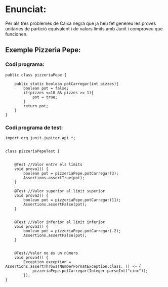 # Enunciat:

Per als tres problemes de Caixa negra que ja heu fet genereu les proves unitàries de partició equivalent i de valors límits amb Junit i comproveu que funcionen.

## Exemple Pizzeria Pepe:

### Codi programa:

```
public class pizzeriaPepe {

    public static boolean potCarregar(int pizzes){
        boolean pot = false;
        if(pizzes <=10 && pizzes >= 1){
            pot = true;
        }
        return pot;
    }
}
```

### Codi programa de test:

```
import org.junit.jupiter.api.*;


class pizzeriaPepeTest {

 
    @Test //Valor entre els límits
    void prova1() {
        boolean pot = pizzeriaPepe.potCarregar(3);
        Assertions.assertTrue(pot);
    }
    
    @Test //Valor superior al límit superior
    void prova2() {
        boolean pot = pizzeriaPepe.potCarregar(11);
        Assertions.assertFalse(pot);
    }


    @Test //Valor inferior al límit inferior
    void prova3() {
        boolean pot = pizzeriaPepe.potCarregar(-2);
        Assertions.assertFalse(pot);
    }
    
    
    @Test//Valor no és un número
    void prova4() {
        Exception exception = Assertions.assertThrows(NumberFormatException.class, () -> {
            pizzeriaPepe.potCarregar(Integer.parseInt("cinc"));
        });
}
```
